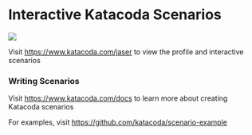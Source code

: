 # Interactive Katacoda Scenarios

[![](http://shields.katacoda.com/katacoda/jaser/count.svg)](https://www.katacoda.com/jaser "Get your profile on Katacoda.com")

Visit https://www.katacoda.com/jaser to view the profile and interactive scenarios

### Writing Scenarios
Visit https://www.katacoda.com/docs to learn more about creating Katacoda scenarios

For examples, visit https://github.com/katacoda/scenario-example
